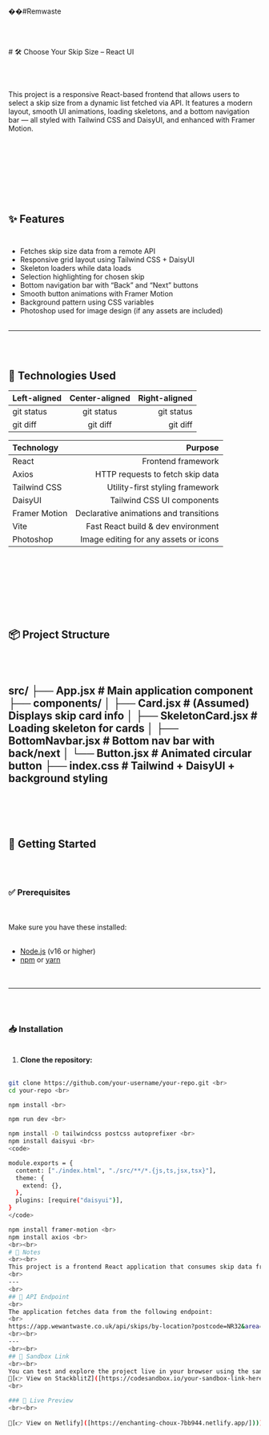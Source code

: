 ��# R e m w a s t e 

<br> <br>

 
 # 🛠️ Choose Your Skip Size – React UI

<br> <br>


This project is a responsive React-based frontend that allows users to select a skip size from a dynamic list fetched via API. It features a modern layout, smooth UI animations, loading skeletons, and a bottom navigation bar — all styled with Tailwind CSS and DaisyUI, and enhanced with Framer Motion.


<br> <br>
---
<br> <br>


## ✨ Features<br> <br>

- Fetches skip size data from a remote API
- Responsive grid layout using Tailwind CSS + DaisyUI
- Skeleton loaders while data loads
- Selection highlighting for chosen skip
- Bottom navigation bar with “Back” and “Next” buttons
- Smooth button animations with Framer Motion
- Background pattern using CSS variables
- Photoshop used for image design (if any assets are included)
<br> <br>
---
<br> <br>
## 🧰 Technologies Used <br>


| Left-aligned | Center-aligned | Right-aligned |
| :---         |     :---:      |          ---: |
| git status   | git status     | git status    |
| git diff     | git diff       | git diff      |


| Technology       | Purpose                                   |
|:---              | ---:                                      |
| React            | Frontend framework                        |
| Axios            | HTTP requests to fetch skip data          |
| Tailwind CSS     | Utility-first styling framework           |
| DaisyUI          | Tailwind CSS UI components                |
| Framer Motion    | Declarative animations and transitions    |
| Vite             | Fast React build & dev environment        |
| Photoshop        | Image editing for any assets or icons     |

<br> <br>
---
<br> <br>

## 📦 Project Structure
<br> <br>
src/
├── App.jsx # Main application component
├── components/
│ ├── Card.jsx # (Assumed) Displays skip card info
│ ├── SkeletonCard.jsx # Loading skeleton for cards
│ ├── BottomNavbar.jsx # Bottom nav bar with back/next
│ └── Button.jsx # Animated circular button
├── index.css # Tailwind + DaisyUI + background styling
<br> <br>
---
<br> <br>
## 🚀 Getting Started
<br> <br>
### ✅ Prerequisites
<br> <br>
Make sure you have these installed:
<br> <br>
- [Node.js](https://nodejs.org/) (v16 or higher) <br> 
- [npm](https://www.npmjs.com/) or [yarn](https://yarnpkg.com/)<br> 
<br> <br>
---
<br> <br>
### 📥 Installation<br> <br>

1. **Clone the repository:**
<br> <br>
```bash
git clone https://github.com/your-username/your-repo.git <br>
cd your-repo <br>

npm install <br>

npm run dev <br>

npm install -D tailwindcss postcss autoprefixer <br>
npm install daisyui <br>
<code>

module.exports = {
  content: ["./index.html", "./src/**/*.{js,ts,jsx,tsx}"],
  theme: {
    extend: {},
  },
  plugins: [require("daisyui")],
}
</code>

npm install framer-motion <br>
npm install axios <br>
<br><br>
# 📝 Notes
<br><br>
This project is a frontend React application that consumes skip data from a live external API. Below are important notes regarding API usage, limitations, and project scope.
<br>
---
<br>
## 🔗 API Endpoint
<br>
The application fetches data from the following endpoint:
<br>
https://app.wewantwaste.co.uk/api/skips/by-location?postcode=NR32&area=Lowestoft
<br><br>
---
<br><br>
## 🧪 Sandbox Link
<br><br>
You can test and explore the project live in your browser using the sandbox link below. This is useful for quickly previewing the UI without needing to set up a local environment. <br>
🔗[👉 View on StackblitZ]([https://codesandbox.io/your-sandbox-link-here](https://stackblitz.com/edit/vitejs-vite-xydn2zka?file=src%2FApp.jsx,src%2Fcomponents%2FCard.jsx,src%2Fcomponents%2FButton.jsx,src%2Fcomponents%2FSkeletonCard.jsx,src%2Fcomponents%2FBottomNavbar.jsx,src%2Findex.css,src%2FApp.css)<br>
<br>

### 🚀 Live Preview
<br><br>
 
🔗[👉 View on Netlify]([https://enchanting-choux-7bb944.netlify.app/])))




